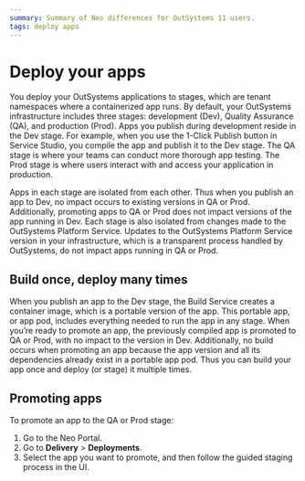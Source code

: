 ```yaml
---
summary: Summary of Neo differences for OutSystems 11 users.  
tags: deploy apps 
---
```


# Deploy your apps

You deploy your OutSystems applications to stages, which are tenant namespaces where a containerized app runs. By default, your OutSystems infrastructure includes three stages: development (Dev), Quality Assurance (QA), and production (Prod). Apps you publish during development reside in the Dev stage. For example, when you use the 1-Click Publish button in Service Studio, you compile the app and publish it to the Dev stage. The QA stage is where your teams can conduct more thorough app testing. The Prod stage is where users interact with and access your application in production.

Apps in each stage are isolated from each other. Thus when you publish an app to Dev, no impact occurs to existing versions in QA or Prod. Additionally, promoting apps to QA or Prod does not impact versions of the app running in Dev. Each stage is also isolated from changes made to the OutSystems Platform Service. Updates to the OutSystems Platform Service version in your infrastructure, which is a transparent process handled by OutSystems, do not impact apps running in QA or Prod.

## Build once, deploy many times

When you publish an app to the Dev stage, the Build Service creates a container image, which is a portable version of the app. This portable app, or app pod, includes everything needed to run the app in any stage. When you’re ready to promote an app, the previously compiled app is promoted to QA or Prod, with no impact to the version in Dev. Additionally, no build occurs when promoting an app because the app version and all its dependencies already exist in a portable app pod. Thus you can build your app once and deploy (or stage) it multiple times.

## Promoting apps

To promote an app to the QA or Prod stage:

1. Go to the Neo Portal.
2. Go to **Delivery** > **Deployments**.
3. Select the app you want to promote, and then follow the guided staging process in the UI.

